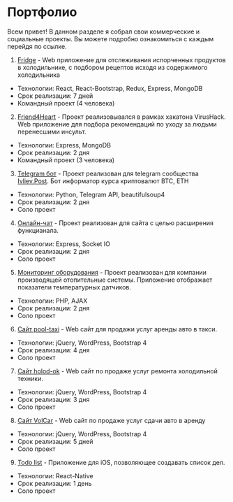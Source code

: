 # Портфолио 

Всем привет! В данном разделе я собрал свои коммерческие и социальные проекты. Вы можете подробно ознакомиться с каждым перейдя по ссылке. 


1. [Fridge](https://openweathermap.org/api) -  Web приложение для отслеживания испорченных продуктов в холодильнике, с подбором рецептов исходя из содержимого холодильника
* Технологии: React, React-Bootstrap, Redux, Express, MongoDB
* Срок реализации: 7 дней
* Командный проект (4 человека)

2. [Friend4Heart](https://openweathermap.org/api) - Проект реализовывался в рамках хакатона VirusHack. Web приложение для подбора рекомендаций по уходу за людьми перенесшими инсульт. 
* Технологии: Express, MongoDB
* Срок реализации: 2 дня
* Командный проект (3 человека)

3. [Telegram бот](https://openweathermap.org/api) - Проект реализован для telegram сообщества  [Ivliev.Post](https://t.me/IvlievPost). Бот информатор курса криптовалют BTC, ETH
* Технологии: Python, Telegram API, beautifulsoup4
* Срок реализации: 2 дня
* Соло проект

4. [Онлайн-чат](https://openweathermap.org/api) - Проект реализован для сайта с целью расширения функцианала.
* Технологии: Express, Socket IO
* Срок реализации: 2 дня
* Соло проект

5. [Мониторинг оборудования](https://openweathermap.org/api) - Проект реализован для компании производящей отопительные системы. Приложение отображает показатели температурных датчиков.
* Технологии: PHP, AJAX
* Срок реализации: 2 дня
* Соло проект

6. [Сайт pool-taxi](https://openweathermap.org/api) - Web сайт для продажи услуг аренды авто в такси. 
* Технологии: jQuery, WordPress, Bootstrap 4
* Срок реализации: 4 дня
* Соло проект

7. [Сайт holod-ok](https://openweathermap.org/api) - Web сайт по продаже услуг ремонта холодильной техники.
* Технологии: jQuery, WordPress, Bootstrap 4
* Срок реализации: 3 дня
* Соло проект

8. [Сайт VolCar](https://openweathermap.org/api) - Web сайт по продаже услуг сдачи авто в аренду 
* Технологии: jQuery, WordPress, Bootstrap 4
* Срок реализации: 5 дней
* Соло проект

9. [Todo list](https://openweathermap.org/api)  - Приложение для iOS, позволяющее создавать список дел. 
* Технологии: React-Native
* Срок реализации: 1 день
* Соло проект


